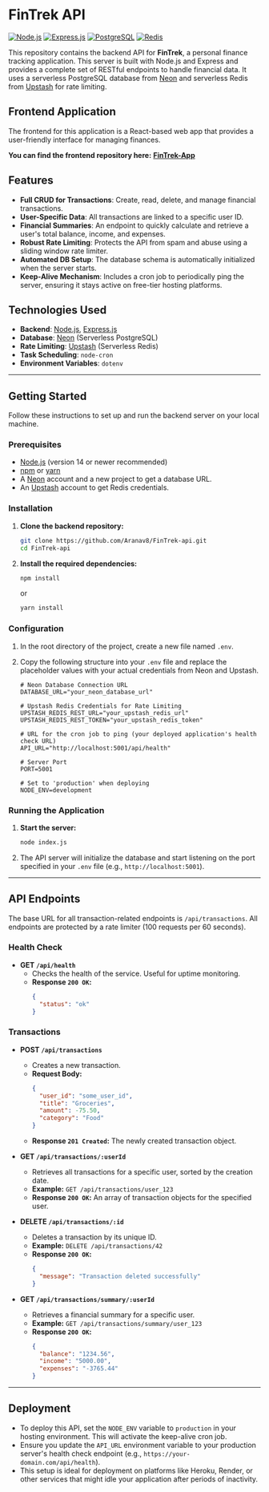 # FinTrek API

[![Node.js](https://img.shields.io/badge/node.js-6DA55F?style=for-the-badge&logo=node.js&logoColor=white)](https://nodejs.org/) [![Express.js](https://img.shields.io/badge/express.js-%23404d59.svg?style=for-the-badge&logo=express&logoColor=%2361DAFB)](https://expressjs.com/) [![PostgreSQL](https://img.shields.io/badge/PostgreSQL-316192?style=for-the-badge&logo=postgresql&logoColor=white)](https://www.postgresql.org/) [![Redis](https://img.shields.io/badge/redis-%23DD0031.svg?style=for-the-badge&logo=redis&logoColor=white)](https://redis.io)

This repository contains the backend API for **FinTrek**, a personal finance tracking application. This server is built with Node.js and Express and provides a complete set of RESTful endpoints to handle financial data. It uses a serverless PostgreSQL database from [Neon](https://neon.tech/) and serverless Redis from [Upstash](https://upstash.com/) for rate limiting.

## Frontend Application

The frontend for this application is a React-based web app that provides a user-friendly interface for managing finances.

**You can find the frontend repository here:** [**FinTrek-App**](https://github.com/Aranav8/FinTrek-App)

## Features

-   **Full CRUD for Transactions**: Create, read, delete, and manage financial transactions.
-   **User-Specific Data**: All transactions are linked to a specific user ID.
-   **Financial Summaries**: An endpoint to quickly calculate and retrieve a user's total balance, income, and expenses.
-   **Robust Rate Limiting**: Protects the API from spam and abuse using a sliding window rate limiter.
-   **Automated DB Setup**: The database schema is automatically initialized when the server starts.
-   **Keep-Alive Mechanism**: Includes a cron job to periodically ping the server, ensuring it stays active on free-tier hosting platforms.

## Technologies Used

-   **Backend**: [Node.js](https://nodejs.org/), [Express.js](https://expressjs.com/)
-   **Database**: [Neon](https://neon.tech/) (Serverless PostgreSQL)
-   **Rate Limiting**: [Upstash](https://upstash.com/) (Serverless Redis)
-   **Task Scheduling**: `node-cron`
-   **Environment Variables**: `dotenv`

---

## Getting Started

Follow these instructions to set up and run the backend server on your local machine.

### Prerequisites

-   [Node.js](https://nodejs.org/) (version 14 or newer recommended)
-   [npm](https://www.npmjs.com/) or [yarn](https://yarnpkg.com/)
-   A [Neon](https://neon.tech/) account and a new project to get a database URL.
-   An [Upstash](https://upstash.com/) account to get Redis credentials.

### Installation

1.  **Clone the backend repository:**
    ```sh
    git clone https://github.com/Aranav8/FinTrek-api.git
    cd FinTrek-api
    ```

2.  **Install the required dependencies:**
    ```sh
    npm install
    ```
    or
    ```sh
    yarn install
    ```

### Configuration

1.  In the root directory of the project, create a new file named `.env`.

2.  Copy the following structure into your `.env` file and replace the placeholder values with your actual credentials from Neon and Upstash.

    ```env
    # Neon Database Connection URL
    DATABASE_URL="your_neon_database_url"

    # Upstash Redis Credentials for Rate Limiting
    UPSTASH_REDIS_REST_URL="your_upstash_redis_url"
    UPSTASH_REDIS_REST_TOKEN="your_upstash_redis_token"

    # URL for the cron job to ping (your deployed application's health check URL)
    API_URL="http://localhost:5001/api/health"

    # Server Port
    PORT=5001

    # Set to 'production' when deploying
    NODE_ENV=development
    ```

### Running the Application

1.  **Start the server:**
    ```sh
    node index.js
    ```

2.  The API server will initialize the database and start listening on the port specified in your `.env` file (e.g., `http://localhost:5001`).

---

## API Endpoints

The base URL for all transaction-related endpoints is `/api/transactions`. All endpoints are protected by a rate limiter (100 requests per 60 seconds).

### Health Check

-   **GET `/api/health`**
    -   Checks the health of the service. Useful for uptime monitoring.
    -   **Response `200 OK`:**
        ```json
        {
          "status": "ok"
        }
        ```

### Transactions

-   **POST `/api/transactions`**
    -   Creates a new transaction.
    -   **Request Body:**
        ```json
        {
          "user_id": "some_user_id",
          "title": "Groceries",
          "amount": -75.50,
          "category": "Food"
        }
        ```
    -   **Response `201 Created`:** The newly created transaction object.

-   **GET `/api/transactions/:userId`**
    -   Retrieves all transactions for a specific user, sorted by the creation date.
    -   **Example:** `GET /api/transactions/user_123`
    -   **Response `200 OK`:** An array of transaction objects for the specified user.

-   **DELETE `/api/transactions/:id`**
    -   Deletes a transaction by its unique ID.
    -   **Example:** `DELETE /api/transactions/42`
    -   **Response `200 OK`:**
        ```json
        {
          "message": "Transaction deleted successfully"
        }
        ```

-   **GET `/api/transactions/summary/:userId`**
    -   Retrieves a financial summary for a specific user.
    -   **Example:** `GET /api/transactions/summary/user_123`
    -   **Response `200 OK`:**
        ```json
        {
          "balance": "1234.56",
          "income": "5000.00",
          "expenses": "-3765.44"
        }
        ```

---

## Deployment

-   To deploy this API, set the `NODE_ENV` variable to `production` in your hosting environment. This will activate the keep-alive cron job.
-   Ensure you update the `API_URL` environment variable to your production server's health check endpoint (e.g., `https://your-domain.com/api/health`).
-   This setup is ideal for deployment on platforms like Heroku, Render, or other services that might idle your application after periods of inactivity.
